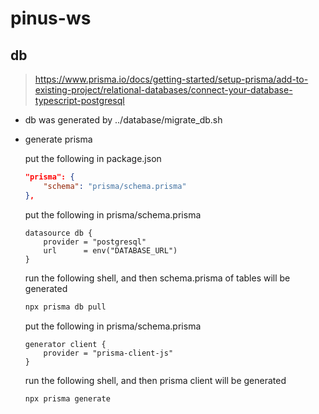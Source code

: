 # pinus-ws

## db

> <https://www.prisma.io/docs/getting-started/setup-prisma/add-to-existing-project/relational-databases/connect-your-database-typescript-postgresql>

* db was generated by ../database/migrate_db.sh

* generate prisma

    put the following in package.json

    ```json
    "prisma": {
        "schema": "prisma/schema.prisma"
    },
    ```

    put the following in prisma/schema.prisma

    ```prisma
    datasource db {
        provider = "postgresql"
        url      = env("DATABASE_URL")
    }
    ```

    run the following shell, and then schema.prisma of tables will be generated

    ```bash
    npx prisma db pull
    ```

    put the following in prisma/schema.prisma

    ```prisma
    generator client {
        provider = "prisma-client-js"
    }
    ```

    run the following shell, and then prisma client will be generated

    ```bash
    npx prisma generate
    ```
    


    
    